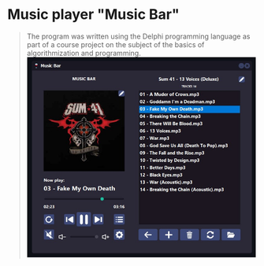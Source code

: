# Music player "Music Bar"
> The program was written using the Delphi programming language as part of a course project on the subject of the basics of algorithmization and programming.
![](/Screenshots/MainWindow.jpg)
